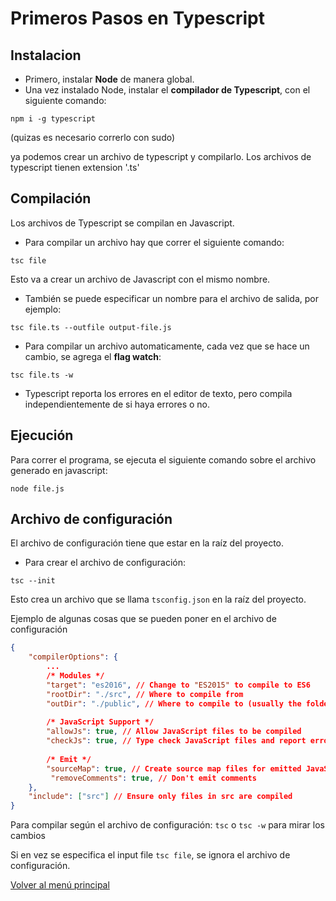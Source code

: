 # Primeros Pasos en Typescript

## Instalacion

* Primero, instalar **Node** de manera global.
* Una vez instalado Node, instalar el **compilador de Typescript**, con el siguiente comando:

`npm i -g typescript`

(quizas es necesario correrlo con sudo)

ya podemos crear un archivo de typescript y compilarlo. Los archivos de typescript tienen extension '.ts'


## Compilación

Los archivos de Typescript se compilan en Javascript.

* Para compilar un archivo hay que correr el siguiente comando:

`tsc file`

Esto va a crear un archivo de Javascript con el mismo nombre.

* También se puede especificar un nombre para el archivo de salida, por ejemplo:

`tsc file.ts --outfile output-file.js`

* Para compilar un archivo automaticamente, cada vez que se hace un cambio, se agrega el **flag watch**:

`tsc file.ts -w`

* Typescript reporta los errores en el editor de texto, pero compila independientemente de si haya errores o no.

## Ejecución 

Para correr el programa, se ejecuta el siguiente comando sobre el archivo generado en javascript:

`node file.js`


## Archivo de configuración

El archivo de configuración tiene que estar en la raíz del proyecto. 

* Para crear el archivo de configuración:

`tsc --init`

Esto crea un archivo que se llama `tsconfig.json` en la raíz del proyecto.

Ejemplo de algunas cosas que se pueden poner en el archivo de configuración 

```json
{
    "compilerOptions": {
        ...
        /* Modules */
        "target": "es2016", // Change to "ES2015" to compile to ES6
        "rootDir": "./src", // Where to compile from
        "outDir": "./public", // Where to compile to (usually the folder to be deployed to the web server)
        
        /* JavaScript Support */
        "allowJs": true, // Allow JavaScript files to be compiled
        "checkJs": true, // Type check JavaScript files and report errors
        
        /* Emit */
        "sourceMap": true, // Create source map files for emitted JavaScript files (good for debugging)
         "removeComments": true, // Don't emit comments
    },
    "include": ["src"] // Ensure only files in src are compiled
}
```

Para compilar según el archivo de configuración: `tsc` o `tsc -w` para mirar los cambios

Si en vez se especifica el input file `tsc file`, se ignora el archivo de configuración.


[Volver al menú principal](../README.md)